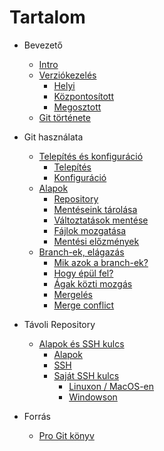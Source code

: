# Tartalom

- Bevezető

  - [Intro](intro/1_intro.md?id=intro)
  - [Verziókezelés](intro/2_versioning.md?id=verziókezelés)
    - [Helyi](intro/2_versioning.md?id=helyi)
    - [Központosított](intro/2_versioning.md?id=központosított)
    - [Megosztott](intro/2_versioning.md?id=megosztott)
  - [Git története](intro/3_history.md?id=git-története)

- Git használata

  - [Telepítés és konfiguráció](workshop/1_installation.md?id=telepítés-és-konfiguráció)
    - [Telepítés](workshop/1_installation.md?id=telepítés)
    - [Konfiguráció](workshop/1_installation.md?id=konfiguráció)
  - [Alapok](workshop/2_basics.md?id=alapok)
    - [Repository](workshop/2_basics.md?id=repository)
    - [Mentéseink tárolása](workshop/2_basics.md?id=mentéseink-tárolása)
    - [Változtatások mentése](workshop/2_basics.md?id=változtatások-mentése)
    - [Fájlok mozgatása](workshop/2_basics.md?id=fájlok-mozgatása)
    - [Mentési előzmények](workshop/2_basics.md?id=mentési-előzmények)
  - [Branch-ek, elágazás](workshop/3_branch.md?id=branch-ek-elágazás)
    - [Mik azok a branch-ek?](workshop/3_branch.md?id=mik-azok-a-branch-ek)
    - [Hogy épül fel?](workshop/3_branch.md?id=hogy-épül-fel)
    - [Ágak közti mozgás](workshop/3_branch.md?id=Ágak-közti-mozgás)
    - [Mergelés](workshop/3_branch.md?id=mergelés)
    - [Merge conflict](workshop/3_branch.md?id=merge-conlict)

- Távoli Repository

  - [Alapok és SSH kulcs](remote/1_basics.md)
    - [Alapok](remote/1_basics.md?id=alapok)
    - [SSH](remote/1_basics.md?id=ssh)
    - [Saját SSH kulcs](remote/1_basics.md?id=saját-ssh-kulcs)
      - [Linuxon / MacOS-en](remote/1_basics.md?id=linuxon-macos-en)
      - [Windowson](remote/1_basics.md?id=windowson)

- Forrás

  - [Pro Git könyv](https://git-scm.com/book/en/v2/)
